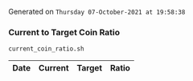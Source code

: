 Generated on `Thursday 07-October-2021 at 19:58:38`

### Current to Target Coin Ratio
`current_coin_ratio.sh`

Date|Current|Target|Ratio
---|---|---|---
